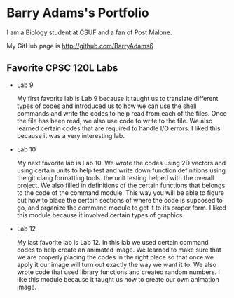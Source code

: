 # Barry Adams's Portfolio

I am a Biology student at CSUF and a fan of Post Malone.

My GitHub page is http://github.com/BarryAdams6

## Favorite CPSC 120L Labs
* Lab 9
  
  My first favorite lab is Lab 9 because it taught us to translate different types of codes and introduced us to how we can use the shell commands and write the codes to help read from each of the files. Once the file has been read, we also use code to write to the file. We also learned certain codes that are required to handle I/O errors. I liked this because it was a very interesting lab.

* Lab 10
  
  My next favorite lab is Lab 10. We wrote the codes using 2D vectors and using certain units to help test and write down function definitions using the git clang formatting tools. the unit testing helped with the overall project. We also filled in definitions of the certain functions that belongs to the code of the command module. This way you will be able to figure out how to place the certain sections of where the code is supposed to go, and organize the command module to get it to its proper form. I liked this module because it involved certain types of graphics.

* Lab 12
   
  My last favorite lab is Lab 12. In this lab we used certain command codes to help create an animated image. We learned to make sure that we are properly placing the codes in the right place so that once we apply it our image will turn out exactly the way we want it to. We also wrote code that used library functions and created random numbers. I like this module because it taught us how to create our own animation image.
 

